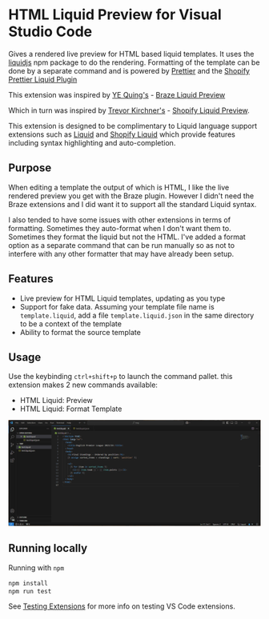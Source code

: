 # HTML Liquid Preview for Visual Studio Code

Gives a rendered live preview for HTML based liquid templates. It uses the [liquidjs](https://www.npmjs.com/package/liquidjs) npm package to do the rendering. Formatting of the template can be done by a separate command and is powered by [Prettier](https://www.npmjs.com/package/prettier) and the [Shopify Prettier Liquid Plugin](https://www.npmjs.com/package/@shopify/prettier-plugin-liquid)


This extension was inspired by [YE Quing's](https://github.com/yq314) - [Braze Liquid Preview](https://github.com/yq314/vscode-braze-liquid-preview)

Which in turn was inspired by [Trevor Kirchner's](https://github.com/kirchner-trevor) - [Shopify Liquid Preview](https://github.com/kirchner-trevor/vscode-shopify-liquid-preview).

This extension is designed to be complimentary to Liquid language support extensions such as [Liquid](https://marketplace.visualstudio.com/items?itemName=sissel.shopify-liquid) and [Shopify Liquid](https://marketplace.visualstudio.com/items?itemName=Shopify.theme-check-vscode) which provide features including syntax highlighting and auto-completion.

## Purpose

When editing a template the output of which is HTML, I like the live rendered preview you get with the Braze plugin. However I didn't need the Braze extensions and I did want it to support all the standard Liquid syntax. 

I also tended to have some issues with other extensions in terms of formatting. Sometimes they auto-format when I don't want them to. Sometimes they format the liquid but not the HTML. I've added a format option as a separate command that can be run manually so as not to interfere with any other formatter that may have already been setup.

## Features

- Live preview for HTML Liquid templates, updating as you type
- Support for fake data. Assuming your template file name is `template.liquid`, add a file `template.liquid.json` in the same directory to be a context of the template
- Ability to format the source template

## Usage

Use the keybinding `ctrl+shift+p` to launch the command pallet. this extension makes 2 new commands available:
- HTML Liquid: Preview
- HTML Liquid: Format Template

![demo](demo.gif)

## Running locally

Running with `npm`
```
npm install
npm run test
```

See [Testing Extensions](https://code.visualstudio.com/api/working-with-extensions/testing-extension) for more info on testing VS Code extensions.